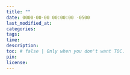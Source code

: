 ```yaml
---
title: ""
date: 0000-00-00 00:00:00 -0500
last_modified_at:
categories:
tags:
time:
description:
toc: # false | Only when you don't want TOC.  
pin: 
license: 
---
```


